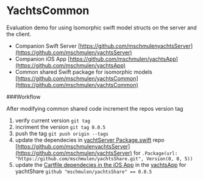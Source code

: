 YachtsCommon
===

Evaluation demo for using Isomorphic swift model structs on the server and the client.

- Companion Swift Server [https://github.com/mschmulenyachtsServer](https://github.com/mschmulen/yachtsServer)
- Companion iOS App [https://github.com/mschmulen/yachtsApp](https://github.com/mschmulen/yachtsApp)
- Common shared Swift package for isomorphic models [https://github.com/mschmulen/yachtsCommon](https://github.com/mschmulen/yachtsCommon)


###Workflow

After modifying common shared code increment the repos version tag 

1. verify current version `git tag` 
1. incriment the version `git tag 0.0.5`
1. push the tag `git push origin --tags`
1. update the dependecies in [yachtServer Package.swift](https://github.com/mschmulen/yachtsServer/blob/master/Package.swift) repo [https://github.com/mschmulenyachtsServer](https://github.com/mschmulen/yachtsServer) for `.Package(url: "https://github.com/mschmulen/yachtsShare.git", Version(0, 0, 5))`
1. update the [Cartfile dependecies in the iOS App](https://github.com/mschmulen/yachtsApp/blob/master/Yachts/Vendor/Cartfile) in the [yachtsApp](https://github.com/mschmulen/yachtsApp) for yachtShare `github "mschmulen/yachtsShare" == 0.0.5`






